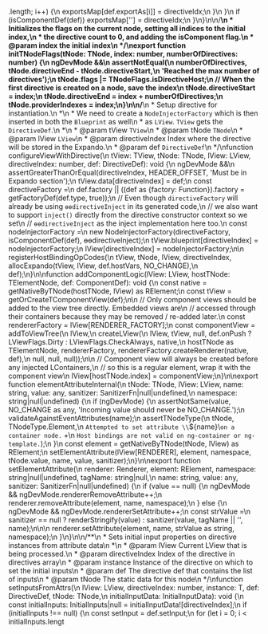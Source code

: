 .length; i++) {\n        exportsMap[def.exportAs[i]] = directiveIdx;\n      }\n    }\n    if (isComponentDef(def)) exportsMap[''] = directiveIdx;\n  }\n}\n\n/**\n * Initializes the flags on the current node, setting all indices to the initial index,\n * the directive count to 0, and adding the isComponent flag.\n * @param index the initial index\n */\nexport function initTNodeFlags(tNode: TNode, index: number, numberOfDirectives: number) {\n  ngDevMode &&\n      assertNotEqual(\n          numberOfDirectives, tNode.directiveEnd - tNode.directiveStart,\n          'Reached the max number of directives');\n  tNode.flags |= TNodeFlags.isDirectiveHost;\n  // When the first directive is created on a node, save the index\n  tNode.directiveStart = index;\n  tNode.directiveEnd = index + numberOfDirectives;\n  tNode.providerIndexes = index;\n}\n\n/**\n * Setup directive for instantiation.\n *\n * We need to create a `NodeInjectorFactory` which is then inserted in both the `Blueprint` as well\n * as `LView`. `TView` gets the `DirectiveDef`.\n *\n * @param tView `TView`\n * @param tNode `TNode`\n * @param lView `LView`\n * @param directiveIndex Index where the directive will be stored in the Expando.\n * @param def `DirectiveDef`\n */\nfunction configureViewWithDirective<T>(\n    tView: TView, tNode: TNode, lView: LView, directiveIndex: number, def: DirectiveDef<T>): void {\n  ngDevMode &&\n      assertGreaterThanOrEqual(directiveIndex, HEADER_OFFSET, 'Must be in Expando section');\n  tView.data[directiveIndex] = def;\n  const directiveFactory =\n      def.factory || ((def as {factory: Function}).factory = getFactoryDef(def.type, true));\n  // Even though `directiveFactory` will already be using `ɵɵdirectiveInject` in its generated code,\n  // we also want to support `inject()` directly from the directive constructor context so we set\n  // `ɵɵdirectiveInject` as the inject implementation here too.\n  const nodeInjectorFactory =\n      new NodeInjectorFactory(directiveFactory, isComponentDef(def), ɵɵdirectiveInject);\n  tView.blueprint[directiveIndex] = nodeInjectorFactory;\n  lView[directiveIndex] = nodeInjectorFactory;\n\n  registerHostBindingOpCodes(\n      tView, tNode, lView, directiveIndex, allocExpando(tView, lView, def.hostVars, NO_CHANGE),\n      def);\n}\n\nfunction addComponentLogic<T>(lView: LView, hostTNode: TElementNode, def: ComponentDef<T>): void {\n  const native = getNativeByTNode(hostTNode, lView) as RElement;\n  const tView = getOrCreateTComponentView(def);\n\n  // Only component views should be added to the view tree directly. Embedded views are\n  // accessed through their containers because they may be removed / re-added later.\n  const rendererFactory = lView[RENDERER_FACTORY];\n  const componentView = addToViewTree(\n      lView,\n      createLView(\n          lView, tView, null, def.onPush ? LViewFlags.Dirty : LViewFlags.CheckAlways, native,\n          hostTNode as TElementNode, rendererFactory, rendererFactory.createRenderer(native, def),\n          null, null, null));\n\n  // Component view will always be created before any injected LContainers,\n  // so this is a regular element, wrap it with the component view\n  lView[hostTNode.index] = componentView;\n}\n\nexport function elementAttributeInternal(\n    tNode: TNode, lView: LView, name: string, value: any, sanitizer: SanitizerFn|null|undefined,\n    namespace: string|null|undefined) {\n  if (ngDevMode) {\n    assertNotSame(value, NO_CHANGE as any, 'Incoming value should never be NO_CHANGE.');\n    validateAgainstEventAttributes(name);\n    assertTNodeType(\n        tNode, TNodeType.Element,\n        `Attempted to set attribute \\`${name}\\` on a container node. ` +\n            `Host bindings are not valid on ng-container or ng-template.`);\n  }\n  const element = getNativeByTNode(tNode, lView) as RElement;\n  setElementAttribute(lView[RENDERER], element, namespace, tNode.value, name, value, sanitizer);\n}\n\nexport function setElementAttribute(\n    renderer: Renderer, element: RElement, namespace: string|null|undefined, tagName: string|null,\n    name: string, value: any, sanitizer: SanitizerFn|null|undefined) {\n  if (value == null) {\n    ngDevMode && ngDevMode.rendererRemoveAttribute++;\n    renderer.removeAttribute(element, name, namespace);\n  } else {\n    ngDevMode && ngDevMode.rendererSetAttribute++;\n    const strValue =\n        sanitizer == null ? renderStringify(value) : sanitizer(value, tagName || '', name);\n\n\n    renderer.setAttribute(element, name, strValue as string, namespace);\n  }\n}\n\n/**\n * Sets initial input properties on directive instances from attribute data\n *\n * @param lView Current LView that is being processed.\n * @param directiveIndex Index of the directive in directives array\n * @param instance Instance of the directive on which to set the initial inputs\n * @param def The directive def that contains the list of inputs\n * @param tNode The static data for this node\n */\nfunction setInputsFromAttrs<T>(\n    lView: LView, directiveIndex: number, instance: T, def: DirectiveDef<T>, tNode: TNode,\n    initialInputData: InitialInputData): void {\n  const initialInputs: InitialInputs|null = initialInputData![directiveIndex];\n  if (initialInputs !== null) {\n    const setInput = def.setInput;\n    for (let i = 0; i < initialInputs.lengt